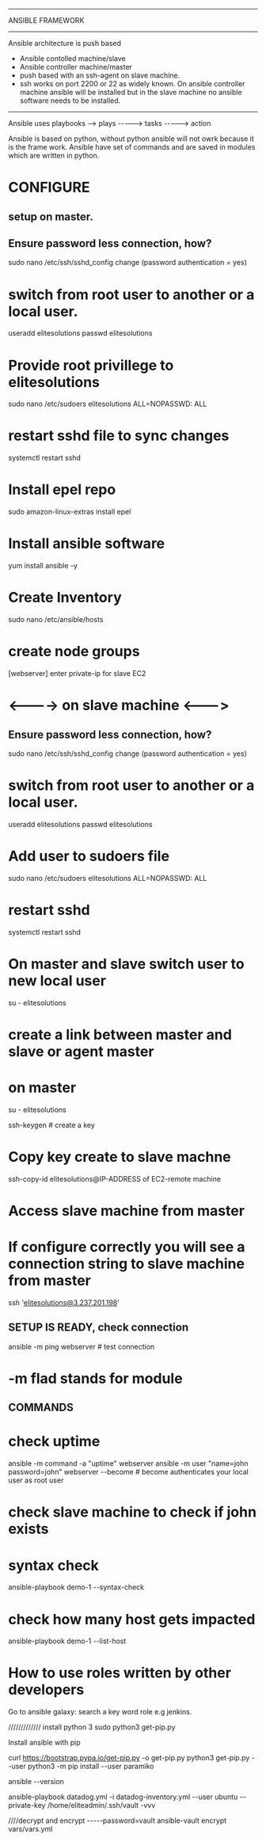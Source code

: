 _________________
ANSIBLE FRAMEWORK
_________________

Ansible architecture is push based 
- Ansible contolled machine/slave
- Ansible controller machine/master
- push based with an ssh-agent on slave machine.
- ssh works on port 2200 or 22 as widely known.
On ansible controller machine ansible will be installed but in the slave machine no ansible software needs to be installed.

---------------------------------
Ansible uses playbooks --> plays -----> tasks -----> action

Ansible is based on python, without python ansible will not owrk because it is the frame work.
Ansible have set of commands and are saved in modules which are written in python.

CONFIGURE
=========

setup on master.
----------------
## Ensure password less connection, how?
sudo nano /etc/ssh/sshd_config
change (password authentication = yes)

# switch from root user to another or a local user.
useradd elitesolutions
passwd  elitesolutions

# Provide root privillege to elitesolutions
sudo nano /etc/sudoers
elitesolutions  ALL=NOPASSWD:  ALL

# restart sshd file to sync changes
systemctl restart sshd

# Install epel repo
sudo amazon-linux-extras install epel

# Install ansible software
yum install ansible -y

# Create Inventory
sudo nano /etc/ansible/hosts
# create node groups

[webserver]
enter private-ip for slave EC2



# <----> on slave machine <--->

## Ensure password less connection, how?
sudo nano /etc/ssh/sshd_config
change (password authentication = yes)

# switch from root user to another or a local user.
useradd elitesolutions
passwd  elitesolutions

# Add user to sudoers file
sudo nano /etc/sudoers
elitesolutions  ALL=NOPASSWD:  ALL

# restart sshd
systemctl restart sshd


# On master and slave switch user to new local user
su - elitesolutions

# create a link between master and slave or agent master
# on master
su - elitesolutions

ssh-keygen # create a key

# Copy key create to slave machne
ssh-copy-id elitesolutions@IP-ADDRESS of EC2-remote machine

# Access slave machine from master
# If configure correctly you will see a connection string to slave machine from master
ssh 'elitesolutions@3.237.201.198'

SETUP IS READY, check connection
--------------------------------
ansible -m ping webserver # test connection

# -m flad stands for module

COMMANDS
--------
# check uptime
ansible -m command -a "uptime" webserver
ansible -m user "name=john password=john" webserver --become   # become authenticates your local user as root user
# check slave machine to check if john exists

# syntax check
ansible-playbook demo-1 --syntax-check

# check how many host gets impacted
ansible-playbook demo-1 --list-host

# How to use roles written by other developers
Go to ansible galaxy: search a key word role e.g jenkins.



/////////////
install python 3
sudo python3 get-pip.py

Install ansible with pip

curl https://bootstrap.pypa.io/get-pip.py -o get-pip.py
python3 get-pip.py --user
python3 -m pip install --user paramiko

ansible --version

ansible-playbook datadog.yml -i datadog-inventory.yml --user ubuntu --private-key /home/eliteadmin/.ssh/vault -vvv

////decrypt and encrypt  -----password=vault
ansible-vault encrypt vars/vars.yml